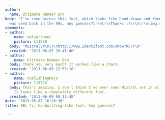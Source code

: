 ```yaml
---
author:
  name: Ultimate Hammer Bro
body: "I've come across this font, which looks like hand-drawn and then scanned. It
  was used back in the 90s, any guesses?\r\n\r\nThanks ;)\r\n\r\n[img:sites/default/files/old-images/CH_4824.png]"
comments:
- author:
    name: umlautthoni
    picture: 111959
  body: "Mistral\r\n\r\nhttp://www.identifont.com/show?RS\r\n"
  created: '2013-06-07 20:41:40'
- author:
    name: Ultimate Hammer Bro
  body: Thank you very much! It worked like a charm.
  created: '2013-06-08 22:53:10'
- author:
    name: PublishingMojo
    picture: 116574
  body: That's amazing. I don't think I've ever seen Mistral set in all-caps before.
    It looks like a completely different font.
  created: '2013-06-09 00:12:48'
date: '2013-06-07 16:26:30'
title: 90s tv, handwriting-like font. Any guesses?

---
```


